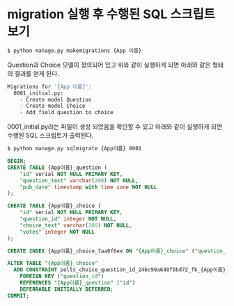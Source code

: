 # migration 실행 후 수행된 SQL 스크립트 보기

```sh
$ python manage.py makemigrations {App 이름}
```

Question과 Choice 모델이 정의되어 있고 위와 같이 실행하게 되면 아래와 같은 형태의 결과를 얻게 된다.

```sh
Migrations for '{App 이름}':
  0001_initial.py:
    - Create model Question
    - Create model Choice
    - Add field question to choice
```

0001_initial.py라는 파일이 생성 되었음을 확인할 수 있고 아래와 같이 실행하게 되면 수행된 SQL 스크립트가 출력된다.

```sh
$ python manage.py sqlmigrate {App이름} 0001
```

```sql
BEGIN;
CREATE TABLE {App이름}_question (
    "id" serial NOT NULL PRIMARY KEY,
    "question_text" varchar(200) NOT NULL,
    "pub_date" timestamp with time zone NOT NULL
);

CREATE TABLE {App이름}_choice (
    "id" serial NOT NULL PRIMARY KEY,
    "question_id" integer NOT NULL,
    "choice_text" varchar(200) NOT NULL,
    "votes" integer NOT NULL
);

CREATE INDEX {App이름}_choice_7aa0f6ee ON "{App이름}_choice" ("question_id");

ALTER TABLE "{App이름}_choice"
  ADD CONSTRAINT polls_choice_question_id_246c99a640fbbd72_fk_{App이름}_question_id
    FOREIGN KEY ("question_id")
    REFERENCES "{App이름}_question" ("id")
    DEFERRABLE INITIALLY DEFERRED;
COMMIT;
```
